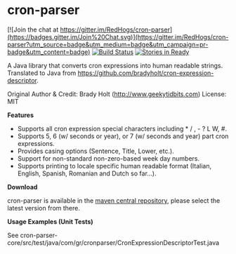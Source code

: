 cron-parser
===========

[![Join the chat at https://gitter.im/RedHogs/cron-parser](https://badges.gitter.im/Join%20Chat.svg)](https://gitter.im/RedHogs/cron-parser?utm_source=badge&utm_medium=badge&utm_campaign=pr-badge&utm_content=badge)
[![Build Status](https://travis-ci.org/RedHogs/cron-parser.png?branch=master)](https://travis-ci.org/RedHogs/cron-parser) [![Stories in Ready](https://badge.waffle.io/RedHogs/cron-parser.png?label=ready)](https://waffle.io/RedHogs/cron-parser) 

A Java library that converts cron expressions into human readable strings.
Translated to Java from https://github.com/bradyholt/cron-expression-descriptor.

Original Author & Credit: Brady Holt (http://www.geekytidbits.com)
License: MIT

**Features**

 * Supports all cron expression special characters including * / , - ? L W, #.
 * Supports 5, 6 (w/ seconds or year), or 7 (w/ seconds and year) part cron expressions.
 * Provides casing options (Sentence, Title, Lower, etc.).
 * Support for non-standard non-zero-based week day numbers.
 * Supports printing to locale specific human readable format (Italian, English, Spanish, Romanian and Dutch so far...).

**Download**

cron-parser is available in the [maven central repository](http://search.maven.org/#search%7Cga%7C1%7Cg%3A%22net.redhogs.cronparser%22), please select the latest version from there.

**Usage Examples (Unit Tests)**

See cron-parser-core/src/test/java/com/gr/cronparser/CronExpressionDescriptorTest.java
